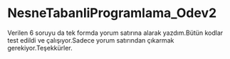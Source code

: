 # NesneTabanliProgramlama_Odev2

Verilen 6 soruyu da tek formda yorum satırına alarak yazdım.Bütün kodlar test edildi ve çalışıyor.Sadece yorum satırından çıkarmak gerekiyor.Teşekkürler.
